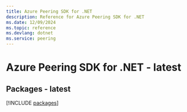 ```yaml
---
title: Azure Peering SDK for .NET
description: Reference for Azure Peering SDK for .NET
ms.date: 12/09/2024
ms.topic: reference
ms.devlang: dotnet
ms.service: peering
---
```

# Azure Peering SDK for .NET - latest
## Packages - latest
[!INCLUDE [packages](peering-index.md)]